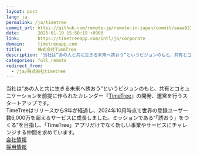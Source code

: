 ```yaml
---
layout: post
lang: ja
permalink: /ja/timetree
commit_url: https://github.com/remote-jp/remote-in-japan/commit/aaaa922fe083fddc08161dff6dbcded3d968f166
date:       2025-01-10 15:50:19 +0900
link:       https://timetreeapp.com/intl/ja/corporate
domain:     timetreeapp.com
title:      株式会社TimeTree
description: '当社は“あの人と共に生きる未来へ誘おう”というビジョンのもと、共有とコミュニケーションを前提に作られたカレンダー『TimeTree』の開発、運営を行うスタートアップです。  TimeTreeはリリースから9年が経過し、2024年10月時点で世界の登録ユーザー数6,000万を超えるサービスに成長しました。ミッションである“「誘おう」をつくる”を目指し、「TimeTree」アプリだけでなく新しい事業やサービスにチャレンジする仲間を求めています。  会社情報   採用情報'
categories: full_remote
redirect_from:
  - /ja/株式会社timetree
---
```


<p>当社は“あの人と共に生きる未来へ誘おう”というビジョンのもと、共有とコミュニケーションを前提に作られたカレンダー『<a href="https://timetreeapp.com/intl/ja">TimeTree</a>』の開発、運営を行うスタートアップです。<br /> TimeTreeはリリースから9年が経過し、2024年10月時点で世界の登録ユーザー数6,000万を超えるサービスに成長しました。ミッションである“「誘おう」をつくる”を目指し、「TimeTree」アプリだけでなく新しい事業やサービスにチャレンジする仲間を求めています。<br /> <a href="https://docs.google.com/presentation/d/e/2PACX-1vQ2kFTDgn_hu0jFBuMw8qjIyiMFImX-c38lDyaDhPwXQwCCnGvBQIemMmb_FgF7Gl7Ga3MFEJBwES-1/pub?start=false&loop=false&delayms=3000&slide=id.g301419fe16c_0_988">会社情報</a> <br /> <a href="https://timetreeapp.com/intl/ja/corporate/careers">採用情報</a> <br /></p>
